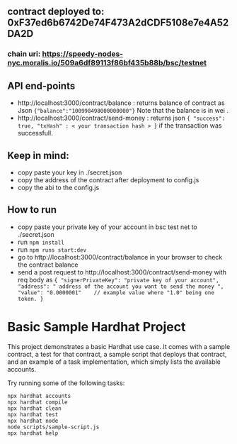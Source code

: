 ## contract deployed to: 0xF37ed6b6742De74F473A2dCDF5108e7e4A52DA2D
### chain uri: https://speedy-nodes-nyc.moralis.io/509a6df89113f86bf435b88b/bsc/testnet

## API end-points
* http://localhost:3000/contract/balance     : returns balance of contract as Json ``` {"balance":"100998498000000000"} ``` Note that the balance is in wei .
* http://localhost:3000/contract/send-money  : returns json ``` {
    "success": true,
    "txHash" : < your transaction hash >
} ```
if the transaction was successfull.


## Keep in mind:
* copy paste your key in ./secret.json
* copy the address of the contract after deployment to config.js
* copy the abi to the config.js

## How to run 
* copy paste your private key of your account in bsc test net to ./secret.json
* run  ```npm install```
* run ``` npm runs start:dev ``` 
* go to http://localhost:3000/contract/balance in your browser to check the contract balance
* send a post request to http://localhost:3000/contract/send-money with req body as  ``` {
    "signerPrivateKey": "private key of your account", 
    "address": " address of the account you want to send the money ",
    "value": "0.0000001"    // example value where "1.0" being one token.
} ```




# Basic Sample Hardhat Project

This project demonstrates a basic Hardhat use case. It comes with a sample contract, a test for that contract, a sample script that deploys that contract, and an example of a task implementation, which simply lists the available accounts.

Try running some of the following tasks:

```shell
npx hardhat accounts
npx hardhat compile
npx hardhat clean
npx hardhat test
npx hardhat node
node scripts/sample-script.js
npx hardhat help
```
